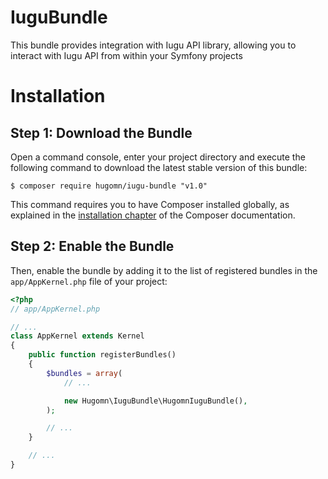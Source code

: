 # IuguBundle
This bundle provides integration with Iugu API library, allowing you to interact with Iugu API from within your Symfony projects

Installation
============

Step 1: Download the Bundle
---------------------------

Open a command console, enter your project directory and execute the
following command to download the latest stable version of this bundle:

```console
$ composer require hugomn/iugu-bundle "v1.0"
```

This command requires you to have Composer installed globally, as explained
in the [installation chapter](https://getcomposer.org/doc/00-intro.md)
of the Composer documentation.

Step 2: Enable the Bundle
-------------------------

Then, enable the bundle by adding it to the list of registered bundles
in the `app/AppKernel.php` file of your project:

```php
<?php
// app/AppKernel.php

// ...
class AppKernel extends Kernel
{
    public function registerBundles()
    {
        $bundles = array(
            // ...

            new Hugomn\IuguBundle\HugomnIuguBundle(),
        );

        // ...
    }

    // ...
}
```
